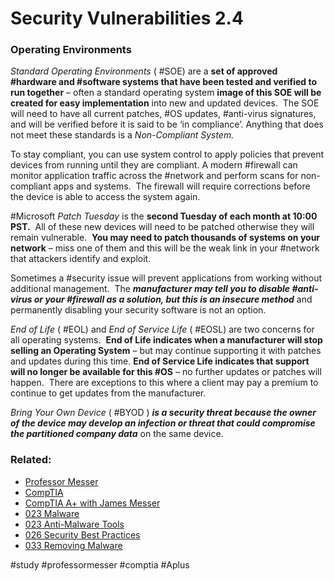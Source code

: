 # Security Vulnerabilities 2.4

### Operating Environments

*Standard Operating Environments* ( #SOE) are a **set of approved #hardware and #software systems that have been tested and verified to run together** – often a standard operating system **image of this SOE will be created for easy implementation** into new and updated devices.  The SOE will need to have all current patches, #OS updates, #anti-virus signatures, and will be verified before it is said to be ‘in compliance’. Anything that does not meet these standards is a *Non-Compliant System.*

To stay compliant, you can use system control to apply policies that prevent devices from running until they are compliant. A modern #firewall can monitor application traffic across the #network and perform scans for non-compliant apps and systems.  The firewall will require corrections before the device is able to access the system again.

#Microsoft *Patch Tuesday* is the **second Tuesday of each month at 10:00 PST.**  All of these new devices will need to be patched otherwise they will remain vulnerable.  **You may need to patch thousands of systems on your network** – miss one of them and this will be the weak link in your #network that attackers identify and exploit.

Sometimes a #security issue will prevent applications from working without additional management.  The ***manufacturer may tell you to disable #anti-virus or your #firewall as a solution, but this is an insecure method*** and permanently disabling your security software is not an option.

*End of Life* ( #EOL) and *End of Service Life* ( #EOSL) are two concerns for all operating systems.  **End of Life indicates when a manufacturer will stop selling an Operating System** – but may continue supporting it with patches and updates during this time. **End of Service Life indicates that support will no longer be available for this #OS** – no further updates or patches will happen.  There are exceptions to this where a client may pay a premium to continue to get updates from the manufacturer.

*Bring Your Own Device* ( #BYOD ) ***is a security threat because the owner of the device may develop an infection or threat that could compromise the partitioned company data*** on the same device.

### Related:
- [Professor Messer](https://www.professormesser.com/free-a-plus-training/220-1102/220-1102-video/security-vulnerabilities-220-1102/ "Professor Messer A+ Guide")
- [CompTIA](https://www.comptia.org/ "CompTIA Homepage")
- [CompTIA A+ with James Messer](CompTIA%20A+%20with%20James%20Messer.md)
- [023 Malware](023%20Malware.md)
- [023 Anti-Malware Tools](023%20Anti-Malware%20Tools.md)
- [026 Security Best Practices](026%20Security%20Best%20Practices.md)
- [033 Removing Malware](033%20Removing%20Malware.md)

#study #professormesser #comptia #Aplus 
